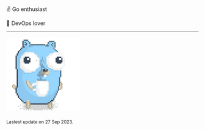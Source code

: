 :v: Go enthusiast

:muscle: DevOps lover

---

![Image alt text](/images/gopher_with_coffee.gif)


<sub>Lastest update on 27 Sep 2023.</sub>
